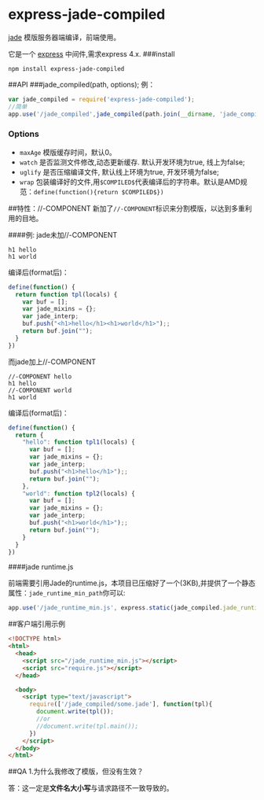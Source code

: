 # express-jade-compiled
 [jade](https://github.com/jadejs/jade) 模版服务器端编译，前端使用。

它是一个 [express](https://github.com/strongloop/express) 中间件,需求express 4.x.
###install
```
npm install express-jade-compiled
```
##API
###jade_compiled(path, options);
例：
```js
var jade_compiled = require('express-jade-compiled');
//简单
app.use('/jade_compiled',jade_compiled(path.join(__dirname, 'jade_compiled')));

```
### Options
- `maxAge` 模版缓存时间，默认0。
- `watch` 是否监测文件修改,动态更新缓存. 默认开发环境为true, 线上为false;
- `uglify` 是否压缩编译文件, 默认线上环境为true, 开发环境为false;
- `wrap` 包装编译好的文件,用`$COMPILED$`代表编译后的字符串。默认是AMD规范：`define(function(){return $COMPILED$})`


##特性：//-COMPONENT
新加了`//-COMPONENT`标识来分割模版，以达到多重利用的目地。

####例:
jade未加//-COMPONENT
```jade
h1 hello
h1 world
```
编译后(format后)：
```js
define(function() {
  return function tpl(locals) {
    var buf = [];
    var jade_mixins = {};
    var jade_interp;
    buf.push("<h1>hello</h1><h1>world</h1>");;
    return buf.join("");
  }
})
```

而jade加上//-COMPONENT
```jade
//-COMPONENT hello
h1 hello
//-COMPONENT world
h1 world
```
编译后(format后)：
```js
define(function() {
  return {
    "hello": function tpl1(locals) {
      var buf = [];
      var jade_mixins = {};
      var jade_interp;
      buf.push("<h1>hello</h1>");;
      return buf.join("");
    },
    "world": function tpl2(locals) {
      var buf = [];
      var jade_mixins = {};
      var jade_interp;
      buf.push("<h1>world</h1>");;
      return buf.join("");
    }
  }
})
```
####jade runtime.js

前端需要引用Jade的runtime.js，本项目已压缩好了一个(3KB),并提供了一个静态属性：`jade_runtime_min_path`你可以:
```js
app.use('/jade_runtime_min.js', express.static(jade_compiled.jade_runtime_min_path));
```
##客户端引用示例
```html
<!DOCTYPE html>
<html>
  <head>
    <script src="/jade_runtime_min.js"></script>
    <script src="require.js"></script>
  </head>

  <body>
    <script type="text/javascript">
      require(['/jade_compiled/some.jade'], function(tpl){
        document.write(tpl());
        //or
        //document.write(tpl.main());
      })
    </script>
  </body>
</html>
```
##QA
1.为什么我修改了模版，但没有生效？

答：这一定是**文件名大小写**与请求路径不一致导致的。




